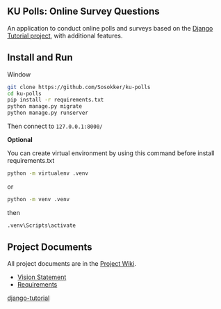 ## KU Polls: Online Survey Questions 

An application to conduct online polls and surveys based
on the [Django Tutorial project](https://docs.djangoproject.com/en/4.2/intro/tutorial01/), with additional features.

## Install and Run

Window

```bash
git clone https://github.com/Sosokker/ku-polls
cd ku-polls
pip install -r requirements.txt
python manage.py migrate
python manage.py runserver
```
Then connect to `127.0.0.1:8000/`

**Optional**

You can create virtual environment by using this command before install requirements.txt
```bash
python -m virtualenv .venv
```
or
```bash
python -m venv .venv
```
then
```bash
.venv\Scripts\activate
```

## Project Documents

All project documents are in the [Project Wiki]([../../wiki/Home](https://github.com/Sosokker/ku-polls/wiki)).

- [Vision Statement](https://github.com/Sosokker/ku-polls/wiki/Vision-Statement)
- [Requirements](https://github.com/Sosokker/ku-polls/wiki/Requirements)

[django-tutorial](https://docs.djangoproject.com/en/4.2/intro/tutorial01/)